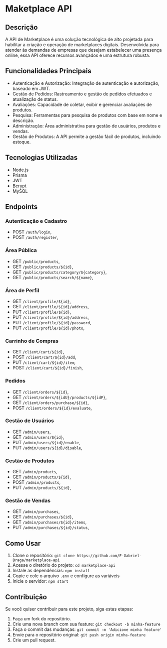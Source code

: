 # Maketplace API

## Descrição
A API de Marketplace é uma solução tecnológica de alto projetada para habilitar a criação e operação
de marketplaces digitais. Desenvolvida para atender às demandas de empresas que desejam estabelecer
uma presença online, essa API oferece recursos avançados e uma estrutura robusta.

## Funcionalidades Principais
* Autenticação e Autorização: Integração de autenticação e autorização, baseado em JWT.
* Gestão de Pedidos: Rastreamento e gestão de pedidos efetuados e atualização de status.
* Avaliações: Capacidade de coletar, exibir e gerenciar avaliações de produtos.
* Pesquisa: Ferramentas para pesquisa de produtos com base em nome e descrição.
* Administração: Área administrativa para gestão de usuários, produtos e vendas.
* Gestão de Produtos: A API permite a gestão fácil de produtos, incluindo estoque.

## Tecnologias Utilizadas
* Node.js
* Prisma
* JWT
* Bcrypt
* MySQL

## Endpoints
### Autenticação e Cadastro
* POST `/auth/login`,
* POST `/auth/register`,

### Área Pública
* GET `/public/products`,
* GET `/public/products/${id}`,
* GET `/public/products/category/${category}`,
* GET `/public/products/search/${name}`,

### Área de Perfil
* GET `/client/profile/${id}`,
* GET `/client/profile/${id}/address`,
* PUT `/client/profile/${id}`,
* PUT `/client/profile/${id}/address`,
* PUT `/client/profile/${id}/password`,
* PUT `/client/profile/${id}/photo`,

### Carrinho de Compras
* GET `/client/cart/${id}`,
* POST `/client/cart/${id}/add`,
* PUT `/client/cart/${id}/item`,
* POST `/client/cart/${id}/finish`,

### Pedidos
* GET `/client/orders/${id}`,
* GET `/client/orders/${idU}/products/${idP}`,
* GET `/client/orders/purchase/${id}`,
* POST `/client/orders/${id}/evaluate`,

### Gestão de Usuários
* GET `/admin/users`,
* GET `/admin/users/${id}`,
* PUT `/admin/users/${id}/enable`,
* PUT `/admin/users/${id}/disable`,

### Gestão de Produtos
* GET `/admin/products`,
* GET `/admin/products/${id}`,
* POST `/admin/products`,
* PUT `/admin/products/${id}`,

### Gestão de Vendas
* GET `/admin/purchases`,
* GET `/admin/purchases/${id}`,
* GET `/admin/purchases/${id}/items`,
* PUT `/admin/purchases/${id}/status`,

## Como Usar
 1. Clone o repositório: `git clone https://github.com/F-Gabriel-Braga/marketplace-api`
 2. Acesse o diretório do projeto: `cd marketplace-api`
 3. Instale as dependências: `npm install`
 4. Copie e cole o arquivo `.env` e configure as variáveis
 5. Inicie o servidor: `npm start`

## Contribuição
Se você quiser contribuir para este projeto, siga estas etapas:
1. Faça um fork do repositório.
2. Crie uma nova branch com sua feature: `git checkout -b minha-feature`
3. Faça o commit das mudanças: `git commit -m 'Adicione minha feature'`
4. Envie para o repositório original: `git push origin minha-feature`
5. Crie um pull request.
